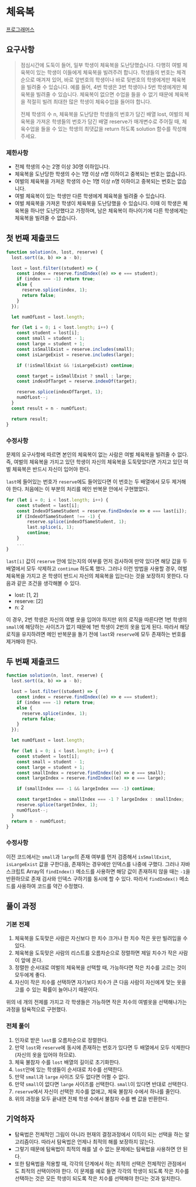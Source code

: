 # 체육복

[프로그래머스](https://programmers.co.kr/learn/courses/30/lessons/42862)

## 요구사항

> 점심시간에 도둑이 들어, 일부 학생이 체육복을 도난당했습니다. 다행히 여벌 체육복이 있는 학생이 이들에게 체육복을 빌려주려 합니다. 학생들의 번호는 체격 순으로 매겨져 있어, 바로 앞번호의 학생이나 바로 뒷번호의 학생에게만 체육복을 빌려줄 수 있습니다. 예를 들어, 4번 학생은 3번 학생이나 5번 학생에게만 체육복을 빌려줄 수 있습니다. 체육복이 없으면 수업을 들을 수 없기 때문에 체육복을 적절히 빌려 최대한 많은 학생이 체육수업을 들어야 합니다.
>
> 전체 학생의 수 n, 체육복을 도난당한 학생들의 번호가 담긴 배열 lost, 여벌의 체육복을 가져온 학생들의 번호가 담긴 배열 reserve가 매개변수로 주어질 때, 체육수업을 들을 수 있는 학생의 최댓값을 return 하도록 solution 함수를 작성해주세요.

### 제한사항

- 전체 학생의 수는 2명 이상 30명 이하입니다.
- 체육복을 도난당한 학생의 수는 1명 이상 n명 이하이고 중복되는 번호는 없습니다.
- 여벌의 체육복을 가져온 학생의 수는 1명 이상 n명 이하이고 중복되는 번호는 없습니다.
- 여벌 체육복이 있는 학생만 다른 학생에게 체육복을 빌려줄 수 있습니다.
- 여벌 체육복을 가져온 학생이 체육복을 도난당했을 수 있습니다. 이때 이 학생은 체육복을 하나만 도난당했다고 가정하며, 남은 체육복이 하나이기에 다른 학생에게는 체육복을 빌려줄 수 없습니다.

## 첫 번째 제출코드

```javascript
function solution(n, lost, reserve) {
  lost.sort((a, b) => a - b);

  lost = lost.filter((student) => {
    const index = reserve.findIndex((e) => e === student);
    if (index === -1) return true;
    else {
      reserve.splice(index, 1);
      return false;
    }
  });

  let numOfLost = lost.length;

  for (let i = 0; i < lost.length; i++) {
    const student = lost[i];
    const small = student - 1;
    const large = student + 1;
    const isSmallExist = reserve.includes(small);
    const isLargeExist = reserve.includes(large);

    if (!isSmallExist && !isLargeExist) continue;

    const target = isSmallExist ? small : large;
    const indexOfTarget = reserve.indexOf(target);

    reserve.splice(indexOfTarget, 1);
    numOfLost--;
  }
  const result = n - numOfLost;

  return result;
}
```

### 수정사항

문제의 요구사항에 따르면 본인의 체육복이 없는 사람은 여벌 체육복을 빌려줄 수 없다. 즉, 여벌의 체육복을 가지고 있던 학생이 자신의 체육복을 도둑맞았다면 가지고 있던 여벌 체육복은 반드시 자신이 입어야 한다.

`last`에 들어있는 번호가 `reserve`에도 들어있다면 이 번호는 두 배열에서 모두 제거해야 한다. 처음에는 이 부분의 처리를 메인 반복문 안에서 구현했었다.

```javascript
for (let i = 0; i < lost.length; i++) {
    const student = last[i];
    const IndexOfSameStudent = reserve.findIndex(e => e === last[i]);
    if (IndexOfSameStudent !== -1) {
        reserve.splice(indexOfSameStudent, 1);
        last.splice(i, 1);
        continue;
    }
    ...
}
```

`last[i]` 값이 `reserve` 안에 있는지의 여부를 먼저 검사하여 만약 있다면 해당 값을 두 배열에서 모두 삭제하고 `continue` 하도록 했다. 그러나 이런 방법을 사용할 경우, 여벌 체육복을 가지고 온 학생이 반드시 자신의 체육복을 입는다는 것을 보장하지 못한다. 다음과 같은 조건을 생각해볼 수 있다.

- lost: [1, 2]
- reserve: \[2]
- n: 2

이 경우, 2번 학생은 자신의 여벌 옷을 입어야 하지만 위의 로직을 따른다면 1번 학생의 `small`에 해당하는 사이즈가 없기 때문에 1번 학생이 2번의 옷을 입게 된다. 따라서 해당 로직을 유지하려면 메인 반복문을 돌기 전에 `last`와 `reserve`에 모두 존재하는 번호를 제거해야 한다.

## 두 번째 제출코드

```javascript
function solution(n, lost, reserve) {
  lost.sort((a, b) => a - b);

  lost = lost.filter((student) => {
    const index = reserve.findIndex((e) => e === student);
    if (index === -1) return true;
    else {
      reserve.splice(index, 1);
      return false;
    }
  });

  let numOfLost = lost.length;

  for (let i = 0; i < lost.length; i++) {
    const student = lost[i];
    const small = student - 1;
    const large = student + 1;
    const smallIndex = reserve.findIndex((e) => e === small);
    const largeIndex = reserve.findIndex((e) => e === large);

    if (smallIndex === -1 && largeIndex === -1) continue;

    const targetIndex = smallIndex === -1 ? largeIndex : smallIndex;
    reserve.splice(targetIndex, 1);
    numOfLost--;
  }
  return n - numOfLost;
}
```

### 수정사항

이전 코드에서는 `small`과 `large`의 존재 여부를 먼저 검증해서 `isSmallExist`, `isLargeExist` 값을 구한다음, 존재하는 경우에만 인덱스를 나중에 구했다. 그러나 자바스크립트 Array의 `findIndex()` 메소드를 사용하면 해당 값이 존재하지 않을 때는 `-1`을 반환하므로 존재 검사와 인덱스 구하기를 동시에 할 수 있다. 따라서 `findIndex()` 메소드를 사용하여 코드를 약간 수정했다.

## 풀이 과정

### 기본 전제

1. 체육복을 도둑맞은 사람은 자신보다 한 치수 크거나 한 치수 작은 옷만 빌려입을 수 있다.
2. 체육복을 도둑맞은 사람의 리스트를 오름차순으로 정렬하면 제일 치수가 작은 사람이 앞에 온다.
3. 정렬한 순서대로 여벌의 체육복을 선택할 때, 가능하다면 작은 치수를 고르는 것이 모두에게 좋다.
4. 자신이 작은 치수를 선택하면 자기보다 치수가 큰 다음 사람이 자신에게 맞는 옷을 고를 수 있는 확률이 늘어나기 때문이다.

위의 네 개의 전제를 가지고 각 학생들은 가능하면 작은 치수의 여벌옷을 선택해나가는 과정을 탐욕적으로 구현했다.

### 전체 풀이

1. 인자로 받은 `lost`를 오름차순으로 정렬한다.
2. 만약 `lost`와 `reserve`에 동시에 존재하는 번호가 있다면 두 배열에서 모두 삭제한다(자신의 옷을 입어야 하므로).
3. 체육 불참자 수를 `lost` 배열의 길이로 초기화한다.
4. `lost`안에 있는 학생들이 순서대로 치수를 선택한다.
5. 만약 `small`과 `large` 사이즈 모두 없다면 어쩔 수 없다.
6. 만약 `small`이 없다면 `large` 사이즈를 선택한다. `small`이 있다면 반대로 선택한다.
7. `reserve`에서 자신이 선택한 치수를 없애고, 체육 불참자 수에서 하나를 줄인다.
8. 위의 과정을 모두 끝내면 전체 학생 수에서 불참자 수를 뺀 값을 반환한다.

## 기억하자

- 탐욕법은 전체적인 그림이 아니라 현재의 결정과정에서 이득이 되는 선택을 하는 알고리즘이다. 따라서 탐욕법은 언제나 최적의 해를 보장하지 않는다.
- 그렇기 때문에 탐욕법이 최적의 해를 낼 수 없는 문제에는 탐욕법을 사용하면 안 된다.
- 또한 탐욕법을 적용할 때, 각각의 단계에서 하는 최적의 선택은 전체적인 관점에서도 최적의 선택이어야 한다. 이 문제를 예로 들면 각각의 학생이 되도록 작은 치수를 선택하는 것은 모든 학생이 되도록 작은 치수를 선택해야 한다는 것과 일치한다.
